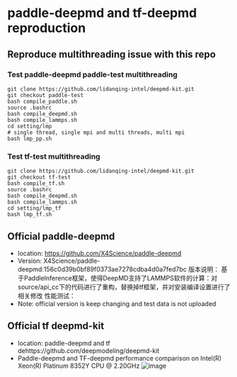# paddle-deepmd and tf-deepmd reproduction
## Reproduce multithreading issue with this repo
### Test paddle-deepmd paddle-test multithreading
```
git clone https://github.com/lidanqing-intel/deepmd-kit.git
git checkout paddle-test
bash compile_paddle.sh
source .bashrc
bash compile_deepmd.sh
bash compile_lammps.sh
cd setting/lmp
# single thread, single mpi and multi threads, multi mpi
bash lmp_pp.sh
```

### Test tf-test multithreading
```
git clone https://github.com/lidanqing-intel/deepmd-kit.git
git checkout tf-test
bash compile_tf.sh
source .bashrc
bash compile_deepmd.sh
bash compile_lammps.sh
cd setting/lmp_tf
bash lmp_tf.sh
```

## Official paddle-deepmd 
* location: https://github.com/X4Science/paddle-deepmd
* Version: X4Science/paddle-deepmd:156c0d39b0bf89f0373ae7278cdba4d0a7fed7bc
版本说明：
基于PaddleInference框架，使得DeepMD支持了LAMMPS软件的计算：对source/api_cc下的代码进行了重构，替换掉tf框架，并对安装编译设置进行了相关修改
性能测试：
* Note: official version is keep changing and test data is not uploaded

## Official tf deepmd-kit
* location: paddle-deepmd and tf dehttps://github.com/deepmodeling/deepmd-kit
* Paddle-deepmd and TF-deepmd performance comparison on Intel(R) Xeon(R) Platinum 8352Y CPU @ 2.20GHz
![image](https://user-images.githubusercontent.com/50223303/167381548-ea102925-89d6-4415-9726-3b6b058f95cc.png)
